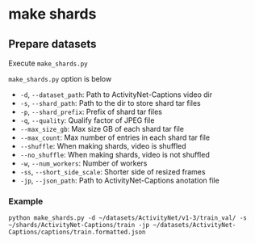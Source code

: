 # make shards
## Prepare datasets
Execute `make_shards.py`

`make_shards.py` option is below
- `-d`, `--dataset_path`: Path to ActivityNet-Captions video dir
- `-s`, `--shard_path`: Path to the dir to store shard tar files
- `-p`, `--shard_prefix`: Prefix of shard tar files
- `-q`, `--quality`: Qualify factor of JPEG file
- `--max_size_gb`: Max size GB of each shard tar file
- `--max_count`: Max number of entries in each shard tar file
- `--shuffle`: When making shards, video is shuffled
- `--no_shuffle`: When making shards, video is not shuffled
- `-w`, `--num_workers`: Number of workers
- `-ss`, `--short_side_scale`: Shorter side of resized frames
- `-jp`, `--json_path`: Path to ActivityNet-Captions anotation file

### Example
```
python make_shards.py -d ~/datasets/ActivityNet/v1-3/train_val/ -s ~/shards/ActivityNet-Captions/train -jp ~/datasets/ActivityNet-Captions/captions/train.formatted.json
```
